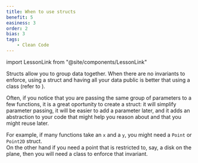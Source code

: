 ```yaml
---
title: When to use structs
benefit: 5
easiness: 3
order: 2
bias: 3
tags:
    - Clean Code
---
```

import LessonLink from "@site/components/LessonLink"

Structs allow you to group data together. When there are no invariants to enforce, using a struct and having all your data public is better that using a class (refer to <LessonLink slug="design-great-classes"/>).

Often, if you notice that you are passing the same group of parameters to a few functions, it is a great oportunity to create a struct: it will simplify parameter passing, it will be easier to add a parameter later, and it adds an abstraction to your code that might help you reason about and that you might reuse later.

For example, if many functions take an `x` and a `y`, you might need a `Point` or `Point2D` struct.<br/>
On the other hand if you need a point that is restricted to, say, a disk on the plane, then you will need a class to enforce that invariant.